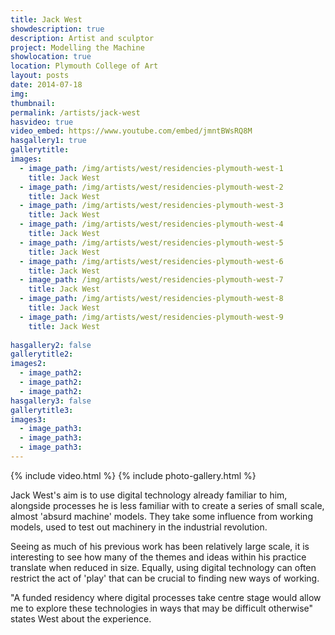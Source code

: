 ```yaml
---
title: Jack West
showdescription: true
description: Artist and sculptor
project: Modelling the Machine
showlocation: true
location: Plymouth College of Art 
layout: posts
date: 2014-07-18
img: 
thumbnail: 
permalink: /artists/jack-west
hasvideo: true
video_embed: https://www.youtube.com/embed/jmntBWsRQ8M
hasgallery1: true   
gallerytitle: 
images:
  - image_path: /img/artists/west/residencies-plymouth-west-1
    title: Jack West 
  - image_path: /img/artists/west/residencies-plymouth-west-2
    title: Jack West 
  - image_path: /img/artists/west/residencies-plymouth-west-3
    title: Jack West 
  - image_path: /img/artists/west/residencies-plymouth-west-4
    title: Jack West 
  - image_path: /img/artists/west/residencies-plymouth-west-5
    title: Jack West 
  - image_path: /img/artists/west/residencies-plymouth-west-6
    title: Jack West 
  - image_path: /img/artists/west/residencies-plymouth-west-7
    title: Jack West 
  - image_path: /img/artists/west/residencies-plymouth-west-8
    title: Jack West 
  - image_path: /img/artists/west/residencies-plymouth-west-9
    title: Jack West 
                       
hasgallery2: false       
gallerytitle2:  
images2:
  - image_path2: 
  - image_path2: 
  - image_path2: 
hasgallery3: false    
gallerytitle3:  
images3:
  - image_path3: 
  - image_path3: 
  - image_path3:    
---
```


{% include video.html %}
{% include photo-gallery.html %}

Jack West's aim is to use digital technology already familiar to him, alongside processes he is less familiar with to create a series of small scale, almost 'absurd machine' models. They take some influence from working models, used to test out machinery in the industrial revolution. 

Seeing as much of his previous work has been relatively large scale, it is interesting to see how many of the themes and ideas within his practice translate when reduced in size. Equally, using digital technology can often restrict the act of 'play' that can be crucial to finding new ways of working. 

"A funded residency where digital processes take centre stage would allow me to explore these technologies in ways that may be difficult otherwise" states West about the experience. 

 






